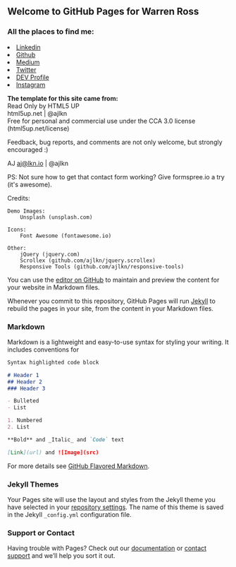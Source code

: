 ## Welcome to GitHub Pages  for Warren Ross

### All the places to find me:
<li><a href="https://www.linkedin.com/in/warrenrross" class="icon brands fa-linkedin"><span class="label">Linkedin</span></a></li>
							<li><a href="https://github.com/warrenrross" class="icon brands fa-github"><span class="label">Github</span></a></li>
							<li><a href="https://medium.com/@warrenrross" class="icon brands fa-medium"><span class="label">Medium</span></a></li>
							<li><a href="https://twitter.com/warrenrross" class="icon brands fa-twitter"><span class="label">Twitter</span></a></li>
							<li><a href="https://dev.to/warrenrross" class="icon brands fa-dev"><span class="label">DEV Profile</span></a></li>
							<li><a href="https://www.instagram.com/warrenrross/" class="icon brands fa-instagram"><span class="label">Instagram</span></a></li>
						</ul>

**The template for this site came from:**  
Read Only by HTML5 UP  
html5up.net | @ajlkn  
Free for personal and commercial use under the CCA 3.0 license (html5up.net/license)

Feedback, bug reports, and comments are not only welcome, but strongly encouraged :)

AJ
aj@lkn.io | @ajlkn

PS: Not sure how to get that contact form working? Give formspree.io a try (it's awesome).


Credits:

	Demo Images:
		Unsplash (unsplash.com)

	Icons:
		Font Awesome (fontawesome.io)

	Other:
		jQuery (jquery.com)
		Scrollex (github.com/ajlkn/jquery.scrollex)
		Responsive Tools (github.com/ajlkn/responsive-tools)


You can use the [editor on GitHub](https://github.com/RandallPark/randallpark.github.io/edit/master/README.md) to maintain and preview the content for your website in Markdown files.

Whenever you commit to this repository, GitHub Pages will run [Jekyll](https://jekyllrb.com/) to rebuild the pages in your site, from the content in your Markdown files.

### Markdown

Markdown is a lightweight and easy-to-use syntax for styling your writing. It includes conventions for

```markdown
Syntax highlighted code block

# Header 1
## Header 2
### Header 3

- Bulleted
- List

1. Numbered
2. List

**Bold** and _Italic_ and `Code` text

[Link](url) and ![Image](src)
```

For more details see [GitHub Flavored Markdown](https://guides.github.com/features/mastering-markdown/).

### Jekyll Themes

Your Pages site will use the layout and styles from the Jekyll theme you have selected in your [repository settings](https://github.com/RandallPark/randallpark.github.io/settings). The name of this theme is saved in the Jekyll `_config.yml` configuration file.

### Support or Contact

Having trouble with Pages? Check out our [documentation](https://help.github.com/categories/github-pages-basics/) or [contact support](https://github.com/contact) and we’ll help you sort it out.

